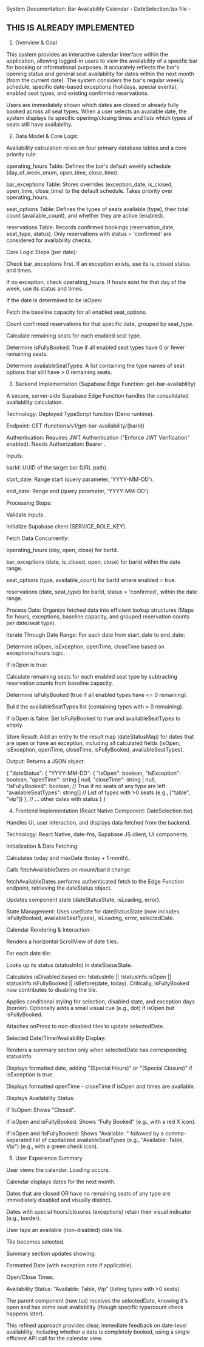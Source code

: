System Documentation: Bar Availability Calendar - DateSelection.tsx file - 


## THIS IS ALREADY IMPLEMENTED

1. Overview & Goal

This system provides an interactive calendar interface within the application, allowing logged-in users to view the availability of a specific bar for booking or informational purposes. It accurately reflects the bar's opening status and general seat availability for dates within the next month (from the current date). The system considers the bar's regular weekly schedule, specific date-based exceptions (holidays, special events), enabled seat types, and existing confirmed reservations.

Users are immediately shown which dates are closed or already fully booked across all seat types. When a user selects an available date, the system displays its specific opening/closing times and lists which types of seats still have availability.

2. Data Model & Core Logic

Availability calculation relies on four primary database tables and a core priority rule:

operating_hours Table: Defines the bar's default weekly schedule (day_of_week_enum, open_time, close_time).

bar_exceptions Table: Stores overrides (exception_date, is_closed, open_time, close_time) to the default schedule. Takes priority over operating_hours.

seat_options Table: Defines the types of seats available (type), their total count (available_count), and whether they are active (enabled).

reservations Table: Records confirmed bookings (reservation_date, seat_type, status). Only reservations with status = 'confirmed' are considered for availability checks.

Core Logic Steps (per date):

Check bar_exceptions first. If an exception exists, use its is_closed status and times.

If no exception, check operating_hours. If hours exist for that day of the week, use its status and times.

If the date is determined to be isOpen:

Fetch the baseline capacity for all enabled seat_options.

Count confirmed reservations for that specific date, grouped by seat_type.

Calculate remaining seats for each enabled seat type.

Determine isFullyBooked: True if all enabled seat types have 0 or fewer remaining seats.

Determine availableSeatTypes: A list containing the type names of seat options that still have > 0 remaining seats.

3. Backend Implementation (Supabase Edge Function: get-bar-availability)

A secure, server-side Supabase Edge Function handles the consolidated availability calculation.

Technology: Deployed TypeScript function (Deno runtime).

Endpoint: GET /functions/v1/get-bar-availability/{barId}

Authentication: Requires JWT Authentication ("Enforce JWT Verification" enabled). Needs Authorization: Bearer <token>.

Inputs:

barId: UUID of the target bar (URL path).

start_date: Range start (query parameter, 'YYYY-MM-DD').

end_date: Range end (query parameter, 'YYYY-MM-DD').

Processing Steps:

Validate inputs.

Initialize Supabase client (SERVICE_ROLE_KEY).

Fetch Data Concurrently:

operating_hours (day, open, close) for barId.

bar_exceptions (date, is_closed, open, close) for barId within the date range.

seat_options (type, available_count) for barId where enabled = true.

reservations (date, seat_type) for barId, status = 'confirmed', within the date range.

Process Data: Organize fetched data into efficient lookup structures (Maps for hours, exceptions, baseline capacity, and grouped reservation counts per date/seat type).

Iterate Through Date Range: For each date from start_date to end_date:

Determine isOpen, isException, openTime, closeTime based on exceptions/hours logic.

If isOpen is true:

Calculate remaining seats for each enabled seat type by subtracting reservation counts from baseline capacity.

Determine isFullyBooked (true if all enabled types have <= 0 remaining).

Build the availableSeatTypes list (containing types with > 0 remaining).

If isOpen is false: Set isFullyBooked to true and availableSeatTypes to empty.

Store Result: Add an entry to the result map (dateStatusMap) for dates that are open or have an exception, including all calculated fields (isOpen, isException, openTime, closeTime, isFullyBooked, availableSeatTypes).

Output: Returns a JSON object:

{
  "dateStatus": {
    "YYYY-MM-DD": {
      "isOpen": boolean,
      "isException": boolean,
      "openTime": string | null,
      "closeTime": string | null,
      "isFullyBooked": boolean,      // True if no seats of any type are left
      "availableSeatTypes": string[] // List of types with >0 seats (e.g., ["table", "vip"])
    },
    // ... other dates with status
  }
}


4. Frontend Implementation (React Native Component: DateSelection.tsx)

Handles UI, user interaction, and displays data fetched from the backend.

Technology: React Native, date-fns, Supabase JS client, UI components.

Initialization & Data Fetching:

Calculates today and maxDate (today + 1 month).

Calls fetchAvailableDates on mount/barId change.

fetchAvailableDates performs authenticated fetch to the Edge Function endpoint, retrieving the dateStatus object.

Updates component state (dateStatusState, isLoading, error).

State Management: Uses useState for dateStatusState (now includes isFullyBooked, availableSeatTypes), isLoading, error, selectedDate.

Calendar Rendering & Interaction:

Renders a horizontal ScrollView of date tiles.

For each date tile:

Looks up its status (statusInfo) in dateStatusState.

Calculates isDisabled based on: !statusInfo || !statusInfo.isOpen || statusInfo.isFullyBooked || isBefore(date, today). Critically, isFullyBooked now contributes to disabling the tile.

Applies conditional styling for selection, disabled state, and exception days (border). Optionally adds a small visual cue (e.g., dot) if isOpen but isFullyBooked.

Attaches onPress to non-disabled tiles to update selectedDate.

Selected Date/Time/Availability Display:

Renders a summary section only when selectedDate has corresponding statusInfo.

Displays formatted date, adding "(Special Hours)" or "(Special Closure)" if isException is true.

Displays formatted openTime - closeTime if isOpen and times are available.

Displays Availability Status:

If !isOpen: Shows "Closed".

If isOpen and isFullyBooked: Shows "Fully Booked" (e.g., with a red X icon).

If isOpen and !isFullyBooked: Shows "Available: " followed by a comma-separated list of capitalized availableSeatTypes (e.g., "Available: Table, Vip") (e.g., with a green check icon).

5. User Experience Summary

User views the calendar. Loading occurs.

Calendar displays dates for the next month.

Dates that are closed OR have no remaining seats of any type are immediately disabled and visually distinct.

Dates with special hours/closures (exceptions) retain their visual indicator (e.g., border).

User taps an available (non-disabled) date tile.

Tile becomes selected.

Summary section updates showing:

Formatted Date (with exception note if applicable).

Open/Close Times.

Availability Status: "Available: Table, Vip" (listing types with >0 seats).

The parent component (new.tsx) receives the selectedDate, knowing it's open and has some seat availability (though specific type/count check happens later).

This refined approach provides clear, immediate feedback on date-level availability, including whether a date is completely booked, using a single efficient API call for the calendar view.
